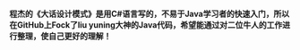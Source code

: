 #### 程杰的《大话设计模式》是用C#语言写的，不易于Java学习者的快速入门，所以在GitHub上Fock了liu yuning大神的Java代码，希望能通过对二位牛人的工作进行整理，使自己更好的理解！

